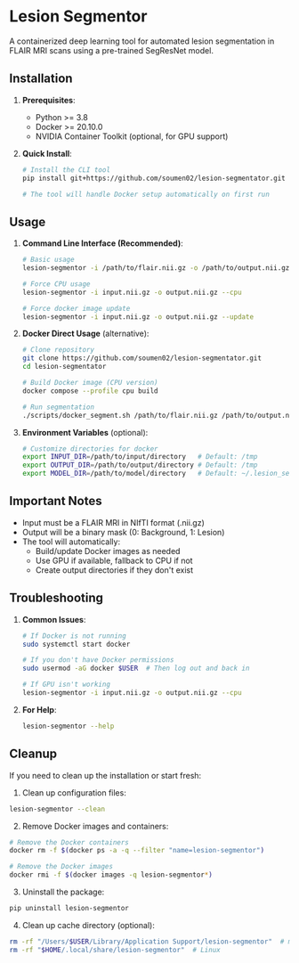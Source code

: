 # Lesion Segmentor

A containerized deep learning tool for automated lesion segmentation in FLAIR MRI scans using a pre-trained SegResNet model.

## Installation

1. **Prerequisites**:
   - Python >= 3.8
   - Docker >= 20.10.0
   - NVIDIA Container Toolkit (optional, for GPU support)

2. **Quick Install**:
   ```bash
   # Install the CLI tool
   pip install git+https://github.com/soumen02/lesion-segmentator.git

   # The tool will handle Docker setup automatically on first run
   ```

## Usage

1. **Command Line Interface (Recommended)**:
   ```bash
   # Basic usage
   lesion-segmentor -i /path/to/flair.nii.gz -o /path/to/output.nii.gz

   # Force CPU usage
   lesion-segmentor -i input.nii.gz -o output.nii.gz --cpu

   # Force docker image update
   lesion-segmentor -i input.nii.gz -o output.nii.gz --update
   ```

2. **Docker Direct Usage** (alternative):
   ```bash
   # Clone repository
   git clone https://github.com/soumen02/lesion-segmentator.git
   cd lesion-segmentator

   # Build Docker image (CPU version)
   docker compose --profile cpu build

   # Run segmentation
   ./scripts/docker_segment.sh /path/to/flair.nii.gz /path/to/output.nii.gz
   ```

3. **Environment Variables** (optional):
   ```bash
   # Customize directories for docker
   export INPUT_DIR=/path/to/input/directory   # Default: /tmp
   export OUTPUT_DIR=/path/to/output/directory # Default: /tmp
   export MODEL_DIR=/path/to/model/directory   # Default: ~/.lesion_segmentor
   ```

## Important Notes

- Input must be a FLAIR MRI in NIfTI format (.nii.gz)
- Output will be a binary mask (0: Background, 1: Lesion)
- The tool will automatically:
  - Build/update Docker images as needed
  - Use GPU if available, fallback to CPU if not
  - Create output directories if they don't exist

## Troubleshooting

1. **Common Issues**:
   ```bash
   # If Docker is not running
   sudo systemctl start docker

   # If you don't have Docker permissions
   sudo usermod -aG docker $USER  # Then log out and back in

   # If GPU isn't working
   lesion-segmentor -i input.nii.gz -o output.nii.gz --cpu
   ```

2. **For Help**:
   ```bash
   lesion-segmentor --help
   ```

## Cleanup

If you need to clean up the installation or start fresh:

1. Clean up configuration files:
```bash
lesion-segmentor --clean
```

2. Remove Docker images and containers:
```bash
# Remove the Docker containers
docker rm -f $(docker ps -a -q --filter "name=lesion-segmentor")

# Remove the Docker images
docker rmi -f $(docker images -q lesion-segmentor*)
```

3. Uninstall the package:
```bash
pip uninstall lesion-segmentor
```

4. Clean up cache directory (optional):
```bash
rm -rf "/Users/$USER/Library/Application Support/lesion-segmentor"  # macOS
rm -rf "$HOME/.local/share/lesion-segmentor"  # Linux
```